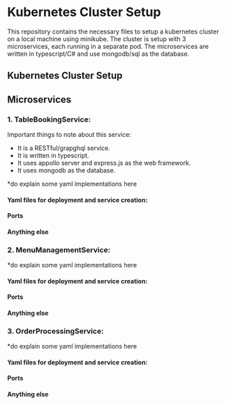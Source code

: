 # Kubernetes Cluster Setup

This repository contains the necessary files to setup a kubernetes cluster on a local machine using minikube. The cluster is setup with 3 microservices, each running in a separate pod. The microservices are written in typescript/C# and use mongodb/sql as the database.

## Kubernetes Cluster Setup




## Microservices

### 1. TableBookingService: 
Important things to note about this service:
* It is a RESTful/grapghql service.
* It is written in typescript.
* It uses appollo server and express.js as the web framework.
* It uses mongodb as the database.

*do explain some yaml implementations here


#### Yaml files for deployment and service creation:
#### Ports 

#### Anything else



### 2. MenuManagementService:

*do explain some yaml implementations here


#### Yaml files for deployment and service creation:
#### Ports 

#### Anything else


### 3. OrderProcessingService:


*do explain some yaml implementations here


#### Yaml files for deployment and service creation:
#### Ports 

#### Anything else


